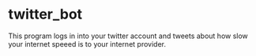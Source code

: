 # twitter_bot
This program logs in into your twitter account and tweets about how slow your internet speeed is to your internet provider.
